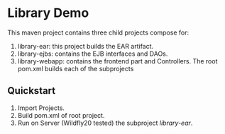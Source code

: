
# Library Demo

This maven project contains three child projects compose for:
1. library-ear: this project builds the EAR artifact.
2. library-ejbs: contains the EJB interfaces and DAOs.
3. library-webapp: contains the frontend part and Controllers.
The root pom.xml builds each of the subprojects


## Quickstart
1. Import Projects.
2. Build pom.xml of root project.
3. Run on Server (Wildfly20 tested) the subproject *library-ear*.




